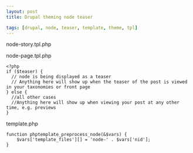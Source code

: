 ```yaml
---
layout: post
title: Drupal theming node teaser

tags: [drupal, node, teaser, template, theme, tpl]
---
```


node-story.tpl.php

node-page.tpl.php

    <?php
    if ($teaser) {
      // node is being displayed as a teaser
      // Anything here will show up when the teaser of the post is viewed in your taxonomies or front page
    } else {
      //all other cases
      //Anything here will show up when viewing your post at any other time, e.g. previews
    }

template.php

    function phptemplate_preprocess_node(&$vars) {
        $vars['template_files'][] = 'node-' . $vars['nid'];
    }

